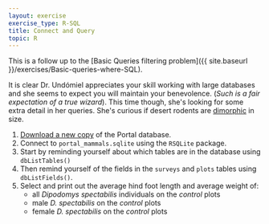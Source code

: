 ```yaml
---
layout: exercise
exercise_type: R-SQL
title: Connect and Query
topic: R
---
```


This is a follow up to the [Basic Queries filtering problem]({{ site.baseurl }}/exercises/Basic-queries-where-SQL).

It is clear Dr. Undómiel appreciates your skill working with large databases and 
she seems to expect you will maintain your benevolence. (*Such is a fair 
expectation of a true wizard*). This time though, she's looking for some extra 
detail in her queries. She's curious if desert rodents are [dimorphic](https://en.wikipedia.org/wiki/Sexual_dimorphism) in size.

1. [Download a new copy](https://ndownloader.figshare.com/files/2292171) of the Portal database. 
2. Connect to `portal_mammals.sqlite` using the `RSQLite` package.
3. Start by reminding yourself about which tables are in the database using
`dbListTables()`
4. Then remind yourself of the fields in the `surveys` and `plots` tables using
   `dbListFields()`.
5. Select and print out the average hind foot length and average weight of:
    - all *Dipodomys spectabilis* individuals on the *control* plots
    - male *D. spectabilis* on the *control* plots
    - female *D. spectabilis* on the *control* plots
